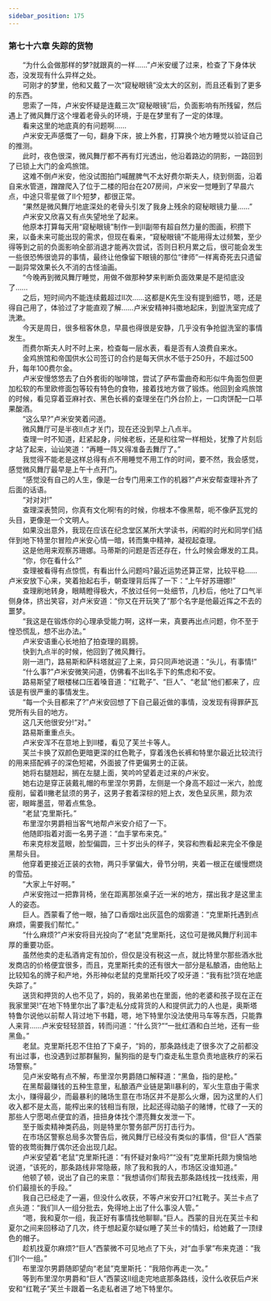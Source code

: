 ```yaml
---
sidebar_position: 175
---
```

### 第七十六章 失踪的货物  


　　“为什么会做那样的梦?就跟真的一样……”卢米安缓了过来，检查了下身体状态，没发现有什么异样之处。  
　　可刚才的梦里，他和又戴了一次“窥秘眼镜”没太大的区别，而且还看到了更多的东西。  
　　思索了一阵，卢米安怀疑是连戴三次“窥秘眼镜”后，负面影响有所残留，然后遇上了微风舞厅这个埋着老骨头的环境，于是在梦里有了一定的体理。  
　　看来这里的地底真的有问题啊……  
　　卢米安无声感慨了一句，翻身下床，披上外套，打算换个地方睡觉以验证自己的推测。  
　　此时，夜色很深，微风舞厅都不再有灯光透出，他沿着路边的阴影，一路回到了已锁上大门的金鸡旅馆。  
　　这难不倒卢米安，他没试图拍门喊醒脾气不太好费尔斯夫人，绕到侧面，沿着自来水管道，蹭蹭爬入了位于二楼的阳台在207房间，卢米安一觉睡到了早晨六点，中途只零星做了II个短梦，都很正常。  
　　“果然是微风舞厅地底深处的老骨头引发了我身上残余的窥秘眼镜力量……”  
　　卢米安又欣喜又有点失望地坐了起来。  
　　他原本打算每天用“窥秘眼镜”制作一到II副带有超自然力量的图画，积攒下来，以备未来可能出现的需求，但现在看来，“窥秘眼镜”不能用得太过频繁，至少得等到之前的负面影响全部消退才能再次尝试，否则日积月累之后，很可能会发生一些很恐怖很诡异的事情，最终让他像留下眼镜的那位“律师”一样离奇死去只遗留一副异常效果长久不消的古怪油画。  
　　“今晚再到微风舞厅睡觉，用做不做那种梦来判断负面效果是不是彻底没了……  
　　之后，短时间内不能连续戴超过II次……这都是K先生没有提到细节，嗯，还是得自己用了，体验过了才能直观了解……卢米安精神抖擞地起床，到盥洗室完成了洗漱。  
　　今天是周日，很多租客休息，早晨也得很是安静，几乎没有争抢盥洗室的事情发生。  
　　而费尔斯夫人时不时上来，检查每一层水表，看是否有人浪费自来水。  
　　金鸡旅馆和帝国供水公司签订的合约是每天供水不低于250升，不超过500升，每年100费尔金。  
　　卢米安慢悠悠去了白外套街的咖啡馆，尝试了萨布雷曲奇和形似牛角面包但更加松软的布里欧修面包等较有特色的食物，接着找地方做了锻炼。他回到金鸡旅馆的时候，看见穿着亚麻衬衣、黑色长裤的查理坐在门外台阶上，一口肉饼配一口苹果酸酒。  
　　“这么早?”卢米安笑着问道。  
　　微风舞厅可是半夜II点才关门，现在还没到早上八点半。  
　　查理一时不知道，赶紧起身，问候老板，还是和往常一样相处，犹豫了片刻后才站了起来，讪讪笑道：“再睡一阵又得准备去舞厅了。”  
　　我觉得不能老是这样总得有点不用睡觉不用工作的时间，要不然，我会感觉，感觉微风舞厅最早是上午十点开门。  
　　“感觉没有自己的人生，像是一台专门用来工作的机器?”卢米安帮查理补齐了后面的话语。  
　　“对对对!”  
　　查理深表赞同，你真有文化啊!有的时候，你根本不像黑帮，呃不像萨瓦党的头目，更像是一个文明人。  
　　如果没出意外，我现在应该在纪念堂区某所大学读书，闲暇的时光和同学们结伴到地下特里尔冒险卢米安心情一暗，转而集中精神，凝视起查理。  
　　这是他用来观察苏珊娜。马蒂斯的问题是否还存在，什么时候会爆发的工具。  
　　“你，你在看什么?”  
　　查理被看得有点惊慌，有看出什么问题吗?最近运势还算正常，比较平稳……卢米安放下心来，笑着抬起右手，朝查理背后挥了一下：“上午好苏珊娜!”  
　　查理刷地转身，眼睛瞪得极大，不放过任何一处细节，几秒后，他吐了口气半侧身体，挤出笑容，对卢米安道：“你又在开玩笑了”那个名字是他最近挥之不去的噩梦。  
　　“我这是在锻炼你的心理承受能力啊，这样一来，真要再出点问题，你不至于惶恐慌乱，想不出办法。”  
　　卢米安语重心长地拍了拍查理的肩膀。  
　　快到九点半的时候，他回到了微风舞行。  
　　刚一进门，路易斯和萨科塔就迎了上来，异只同声地说道：“头儿，有事情!”  
　　“什么事?”卢米安微笑问道，仿佛看不出II名手下的焦虑和不安。  
　　路易斯望了眼楼梯口压着嗓音道：“红靴子”、“巨人”、“老鼠”他们都来了，应该是有很严重的事情发生。  
　　“每一个头目都来了?”卢米安回想了下自己最近做的事情，没发现有得罪萨瓦党所有头目的地方。  
　　这几天他很安分!“对。”  
　　路易斯重重点头。  
　　卢米安浑不在意地上到II楼，看见了芙兰卡等人。  
　　芙兰卡换了双颜色更暗更深的红色靴子，穿着浅色长裤和特里尔最近比较流行的用来搭配裤子的深色短裙，外面披了件更偏男士的正装。  
　　她将右腿翘起，搁在左腿上面，笑吟吟望着走过来的卢米安。  
　　她右边是穿正装戴礼帽的布里涅尔男爵，左侧是一个身高不超过一米六，脸庞瘦削，留着II撇老鼠须的男子，这男子套着深棕的短上衣，发色呈灰黑，颇为浓密，眼眸墨蓝，带着点焦急。  
　　“老鼠’克里斯托。”  
　　布里涅尔男爵相当客气地帮卢米安介绍了一下。  
　　他随即指着对面一名男子道：“血手掌布来克。”  
　　布来克棕发蓝眼，脸型偏圆，三十岁出头的样子，笑容和煦看起来完全不像是黑帮头目。  
　　他穿着更接近正装的衣物，两只手掌偏大，骨节分明，夹着一根正在缓慢燃烧的雪茄。  
　　“大家上午好啊。”  
　　卢米安拖过一把靠背椅，坐在距离那张桌子近一米的地方，摆出我才是这里主人的姿态。  
　　巨人。西蒙看了他一眼，抽了口香烟吐出灰蓝色的烟雾道：“克里斯托遇到点麻烦，需要我们帮忙。”  
　　“什么麻烦?”卢米安将目光投向了“老鼠”克里斯托，这位可是微风舞厅利润丰厚的重要功臣。  
　　虽然他卖的走私酒肯定有加价，但仅是没有税这一点，就比特里尔那些酒水批发商店的价格便宜很多，而且，克里斯托卖的还有很大一部分是私酿酒，由他贴上比较知名的牌子和产地，外形神似老鼠的克里斯托咬了咬牙道：“我有批?货在地底失踪了。”  
　　送货和押货的人也不见了，妈的，我弟弟也在里面，他的老婆和孩子现在正在我家里哭!“在地下特里尔出了事?走私分成背货的人和提供武力的人也是，奥斯塔特鲁尔说他以前帮人背过地下书籍，嗯，地下特里尔没法使用马车等东西，只能靠人来背……卢米安轻轻颔首，转而问道：“什么货?““一批红酒和白兰地，还有一些黑鱼。”  
　　老鼠。克里斯托忍不住拍了下桌子，“妈的，那条路线走了很多次了之前都没有出过事，也没遇到过那群鬣狗，鬣狗指的是专门查走私生意负责地底秩疗的采石场警察。”  
　　见卢米安略有点不解，布里涅尔男爵随口解释道：“黑鱼，指的是枪。”  
　　在黑帮最赚钱的五种生意里，私酿酒产业链是第II暴利的，军火生意由于需求太小，赚得最少，而最暴利的赌场生意在市场区并不是那么火爆，因为这里的人们收入都不是太高，能榨出来的钱相当有限，比起还得动脑子的赌博，忙碌了一天的那些人宁愿喝点便宜的酒，扭扭身体找个漂亮舞女发泄一下。  
　　至于贩卖精神类药品，则是特里尔警务部严厉打击行为。  
　　在市场区警察总局多次警告后，微风舞厅已经没有类似的事情，但“巨人”西蒙管的夜莺街舞厅偶尔还会出现几起。  
　　卢米安望着“老鼠”克里斯托道：“有怀疑对象吗?”“没有”克里斯托颇为懊恼地说道，“该死的，那条路线非常隐蔽，除了我和我的人，市场区没谁知道。”  
　　他顿了顿，说出了自己的来意：“我想请你们帮我去那条路线找一找线索，用价们最擅长的手段。”  
　　我自己已经走了一遍，但没什么收获，不等卢米安开口?红靴子。芙兰卡点了点头道：“我们II人一组分批去，免得地上出了什么事没人管。”  
　　“嗯，我和夏尔一组，我正好有事情找他聊聊。”巨人。西蒙的目光在芙兰卡和夏尔之间来回移动了几次，终于想起夏尔疑似睡了芙兰卡的情妇，给她戴了一顶绿色的帽子。  
　　趁机找夏尔麻烦?“巨人”西蒙微不可见地点了下头，对“血手掌”布来克道：“我们II个一组。”  
　　布里涅尔男爵随即望向“老鼠”克里斯托：“我陪你再走一次。”  
　　等到布里涅尔男爵和“巨人”西蒙这II组走完地底那条路线，没什么收获后卢米安和“红靴子”芙兰卡跟着一名走私者进了地下特里尔。  
